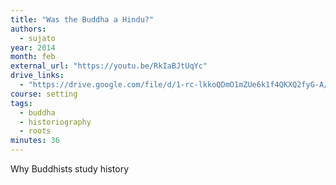 ```yaml
---
title: "Was the Buddha a Hindu?"
authors:
  - sujato
year: 2014
month: feb
external_url: "https://youtu.be/RkIaBJtUqYc"
drive_links:
  - "https://drive.google.com/file/d/1-rc-lkkoQDmO1mZUe6k1f4QKXQ2fyG-A/view?usp=drivesdk"
course: setting
tags:
  - buddha
  - historiography
  - roots
minutes: 36
---
```


Why Buddhists study history

